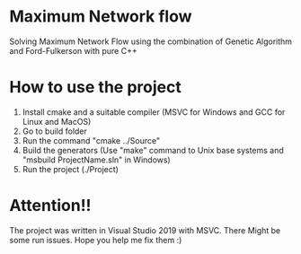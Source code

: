 # Maximum Network flow

<p> Solving Maximum Network Flow using the combination of Genetic Algorithm and Ford-Fulkerson with pure C++ </p>

# How to use the project

1. Install cmake and a suitable compiler (MSVC for Windows and GCC for Linux and MacOS)
2. Go to build folder 
3. Run the command "cmake ../Source"
4. Build the generators (Use "make" command to Unix base systems and "msbuild ProjectName.sln" in Windows)
5. Run the project (./Project)

# Attention!!

<p> The project was written in Visual Studio 2019 with MSVC. There Might be some run issues. Hope you help me fix them :) </p>
